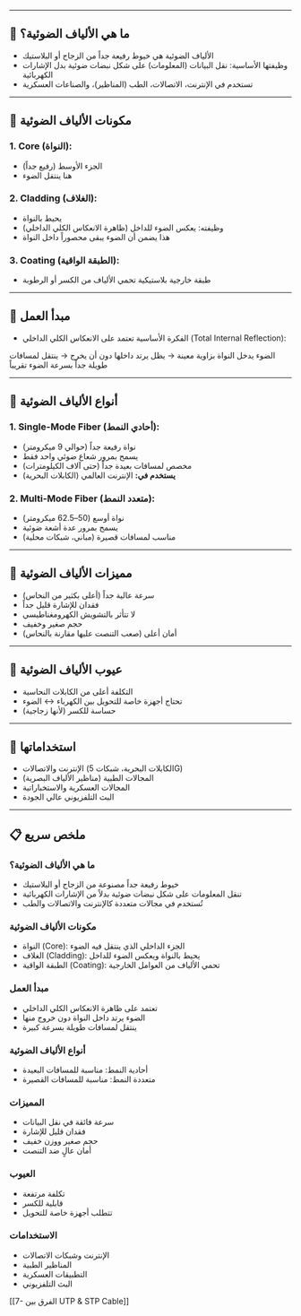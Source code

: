 
---

## 📌 ما هي الألياف الضوئية؟

- الألياف الضوئية هي خيوط رفيعة جداً من الزجاج أو البلاستيك
- وظيفتها الأساسية: نقل البيانات (المعلومات) على شكل نبضات ضوئية بدل الإشارات الكهربائية
- تستخدم في الإنترنت، الاتصالات، الطب (المناظير)، والصناعات العسكرية

---

## 📌 مكونات الألياف الضوئية

### 1. Core (النواة):

- الجزء الأوسط (رفيع جداً)
- هنا ينتقل الضوء

### 2. Cladding (الغلاف):

- يحيط بالنواة
- وظيفته: يعكس الضوء للداخل (ظاهرة الانعكاس الكلي الداخلي)
- هذا يضمن أن الضوء يبقى محصوراً داخل النواة

### 3. Coating (الطبقة الواقية):

- طبقة خارجية بلاستيكية تحمي الألياف من الكسر أو الرطوبة

---

## 📌 مبدأ العمل

- الفكرة الأساسية تعتمد على الانعكاس الكلي الداخلي (Total Internal Reflection):

الضوء يدخل النواة بزاوية معينة → يظل يرتد داخلها دون أن يخرج → ينتقل لمسافات طويلة جداً بسرعة الضوء تقريباً

---

## 📌 أنواع الألياف الضوئية

### 1. Single-Mode Fiber (أحادي النمط):

- نواة رفيعة جداً (حوالي 9 ميكرومتر)
- يسمح بمرور شعاع ضوئي واحد فقط
- مخصص لمسافات بعيدة جداً (حتى آلاف الكيلومترات)
- **يستخدم في:** الإنترنت العالمي (الكابلات البحرية)

### 2. Multi-Mode Fiber (متعدد النمط):

- نواة أوسع (50–62.5 ميكرومتر)
- يسمح بمرور عدة أشعة ضوئية
- مناسب لمسافات قصيرة (مباني، شبكات محلية)

---

## 📌 مميزات الألياف الضوئية

- سرعة عالية جداً (أعلى بكثير من النحاس)
- فقدان للإشارة قليل جداً
- لا تتأثر بالتشويش الكهرومغناطيسي
- حجم صغير وخفيف
- أمان أعلى (صعب التنصت عليها مقارنة بالنحاس)

---

## 📌 عيوب الألياف الضوئية

- التكلفة أعلى من الكابلات النحاسية
- تحتاج أجهزة خاصة للتحويل بين الكهرباء ↔ الضوء
- حساسة للكسر (لأنها زجاجية)

---

## 📌 استخداماتها

- الإنترنت والاتصالات (الكابلات البحرية، شبكات 5G)
- المجالات الطبية (مناظير الألياف البصرية)
- المجالات العسكرية والاستخباراتية
- البث التلفزيوني عالي الجودة

---

## 📋 ملخص سريع

### ما هي الألياف الضوئية؟

- خيوط رفيعة جداً مصنوعة من الزجاج أو البلاستيك
- تنقل المعلومات على شكل نبضات ضوئية بدلاً من الإشارات الكهربائية
- تُستخدم في مجالات متعددة كالإنترنت والاتصالات والطب

### مكونات الألياف الضوئية

- النواة (Core): الجزء الداخلي الذي ينتقل فيه الضوء
- الغلاف (Cladding): يحيط بالنواة ويعكس الضوء للداخل
- الطبقة الواقية (Coating): تحمي الألياف من العوامل الخارجية

### مبدأ العمل

- تعتمد على ظاهرة الانعكاس الكلي الداخلي
- الضوء يرتد داخل النواة دون خروج منها
- ينتقل لمسافات طويلة بسرعة كبيرة

### أنواع الألياف الضوئية

- أحادية النمط: مناسبة للمسافات البعيدة
- متعددة النمط: مناسبة للمسافات القصيرة

### المميزات

- سرعة فائقة في نقل البيانات
- فقدان قليل للإشارة
- حجم صغير ووزن خفيف
- أمان عالٍ ضد التنصت

### العيوب

- تكلفة مرتفعة
- قابلية للكسر
- تتطلب أجهزة خاصة للتحويل

### الاستخدامات

- الإنترنت وشبكات الاتصالات
- المناظير الطبية
- التطبيقات العسكرية
- البث التلفزيوني







[[7- الفرق بين UTP & STP Cable]]